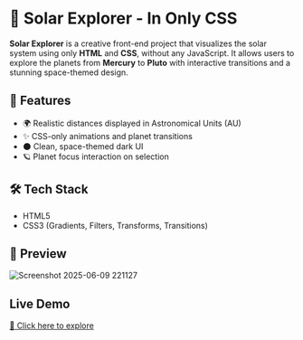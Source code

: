 # 🌌 Solar Explorer - In Only CSS

**Solar Explorer** is a creative front-end project that visualizes the solar system using only **HTML** and **CSS**, without any JavaScript. It allows users to explore the planets from **Mercury** to **Pluto** with interactive transitions and a stunning space-themed design.

## 🔭 Features

- 🌍 Realistic distances displayed in Astronomical Units (AU)
- ✨ CSS-only animations and planet transitions
- 🌑 Clean, space-themed dark UI
- 🪐 Planet focus interaction on selection

## 🛠️ Tech Stack

- HTML5  
- CSS3 (Gradients, Filters, Transforms, Transitions)

## 📸 Preview

![Screenshot 2025-06-09 221127](https://github.com/user-attachments/assets/ed9c4bf3-3baa-4f41-a307-054ab128db39)


 <!-- Replace with your actual screenshot file name -->

##  Live Demo

[🔗 Click here to explore](https://thedarshanb.github.io/SolarSystem-Project/template.html)


